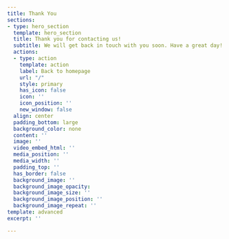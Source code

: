 ```yaml
---
title: Thank You
sections:
- type: hero_section
  template: hero_section
  title: Thank you for contacting us!
  subtitle: We will get back in touch with you soon. Have a great day!
  actions:
  - type: action
    template: action
    label: Back to homepage
    url: "/"
    style: primary
    has_icon: false
    icon: ''
    icon_position: ''
    new_window: false
  align: center
  padding_bottom: large
  background_color: none
  content: ''
  image: ''
  video_embed_html: ''
  media_position: ''
  media_width: ''
  padding_top: ''
  has_border: false
  background_image: ''
  background_image_opacity: 
  background_image_size: ''
  background_image_position: ''
  background_image_repeat: ''
template: advanced
excerpt: ''

---
```

